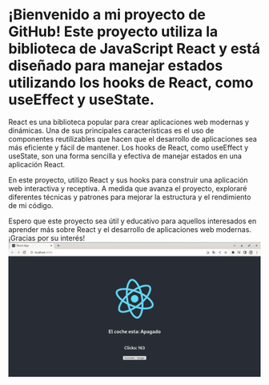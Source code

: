 # ¡Bienvenido a mi proyecto de GitHub! Este proyecto utiliza la biblioteca de JavaScript React y está diseñado para manejar estados utilizando los hooks de React, como useEffect y useState.

React es una biblioteca popular para crear aplicaciones web modernas y dinámicas. Una de sus principales características es el uso de componentes reutilizables que hacen que el desarrollo de aplicaciones sea más eficiente y fácil de mantener. Los hooks de React, como useEffect y useState, son una forma sencilla y efectiva de manejar estados en una aplicación React.

En este proyecto, utilizo React y sus hooks para construir una aplicación web interactiva y receptiva. A medida que avanza el proyecto, exploraré diferentes técnicas y patrones para mejorar la estructura y el rendimiento de mi código.

Espero que este proyecto sea útil y educativo para aquellos interesados en aprender más sobre React y el desarrollo de aplicaciones web modernas. ¡Gracias por su interés!
 ![img1](https://github.com/RETBOT/app-estados/blob/master/img1.png)
